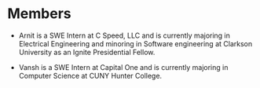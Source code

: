 # Members

- Arnit is a SWE Intern at C Speed, LLC and is currently majoring in Electrical Engineering and minoring in Software engineering at Clarkson University as an Ignite Presidential Fellow. 

- Vansh is a SWE Intern at Capital One and is currently majoring in Computer Science at CUNY Hunter College.
